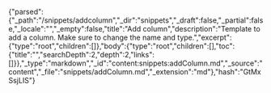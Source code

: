 {"parsed":{"_path":"/snippets/addcolumn","_dir":"snippets","_draft":false,"_partial":false,"_locale":"","_empty":false,"title":"Add column","description":"Template to add a column. Make sure to change the name and type.","excerpt":{"type":"root","children":[]},"body":{"type":"root","children":[],"toc":{"title":"","searchDepth":2,"depth":2,"links":[]}},"_type":"markdown","_id":"content:snippets:addColumn.md","_source":"content","_file":"snippets/addColumn.md","_extension":"md"},"hash":"GtMxSsjLIS"}